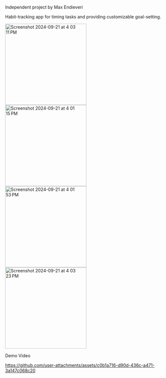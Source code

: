 Independent project by Max Endieveri

Habit-tracking app for timing tasks and providing customizable goal-setting.

<img width="262" alt="Screenshot 2024-09-21 at 4 03 11 PM" src="https://github.com/user-attachments/assets/867e6886-8db5-4417-a24a-46d0241b00f5">
<img width="262" alt="Screenshot 2024-09-21 at 4 01 15 PM" src="https://github.com/user-attachments/assets/f329c145-d02c-41fb-a4d8-8ef22be55648">
<img width="262" alt="Screenshot 2024-09-21 at 4 01 53 PM" src="https://github.com/user-attachments/assets/68bc5927-4b76-4b55-829a-3bf464c8031a">
<img width="262" alt="Screenshot 2024-09-21 at 4 03 23 PM" src="https://github.com/user-attachments/assets/bf48ad84-a00f-4f12-82d0-223dec0335cb">

Demo Video

https://github.com/user-attachments/assets/c0b1a716-d90d-436c-a471-3a147c068c20

